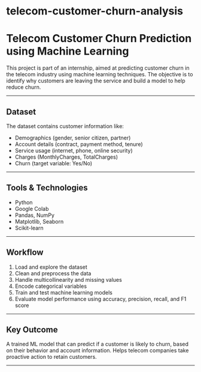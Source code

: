 # telecom-customer-churn-analysis
#  Telecom Customer Churn Prediction using Machine Learning

This project is part of an internship, aimed at predicting customer churn in the telecom industry using machine learning techniques. The objective is to identify why customers are leaving the service and build a model to help reduce churn.

---

##  Dataset

The dataset contains customer information like:

- Demographics (gender, senior citizen, partner)
- Account details (contract, payment method, tenure)
- Service usage (internet, phone, online security)
- Charges (MonthlyCharges, TotalCharges)
- Churn (target variable: Yes/No)

---

##  Tools & Technologies

- Python
- Google Colab
- Pandas, NumPy
- Matplotlib, Seaborn
- Scikit-learn

---

##  Workflow

1. Load and explore the dataset
2. Clean and preprocess the data
3. Handle multicollinearity and missing values
4. Encode categorical variables
5. Train and test machine learning models
6. Evaluate model performance using accuracy, precision, recall, and F1 score

---

## Key Outcome

A trained ML model that can predict if a customer is likely to churn, based on their behavior and account information. Helps telecom companies take proactive action to retain customers.

---




